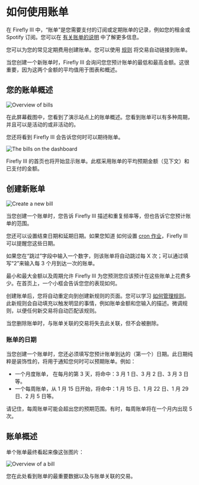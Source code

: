 # 如何使用账单

在 Firefly III 中，“账单”是您需要支付的订阅或定期账单的记录，例如您的租金或 Spotify 订阅。您可以在 [有关账单的说明](../../../explanation/financial-concepts/bills.md) 中了解更多信息。

您可以为您的常见定期费用创建账单。您可以使用 [规则](../features/rules.md) 将交易自动链接到账单。

当您创建一个新账单时，Firefly III 会询问您您预计账单的最低和最高金额。这很重要，因为这两个金额的平均值用于图表和概述。

## 您的账单概述

![Overview of bills](../../../images/how-to/firefly-iii/finances/overview-bills.png)

在此屏幕截图中，您看到了演示站点上的账单概述。您看到账单可以有多种周期，并且可以是活动的或非活动的。

您还将看到 Firefly III 会告诉您何时可以期待账单。

![The bills on the dashboard](../../../images/how-to/firefly-iii/finances/bills-frontpage.png)

Firefly III 的首页也将开始显示账单。此框采用账单的平均预期金额（见下文）和已支付的金额。

## 创建新账单

![Create a new bill](../../../images/how-to/firefly-iii/finances/create-bill.png)

当您创建一个账单时，您告诉 Firefly III 描述和重复频率等，但也告诉它您预计账单的范围。

您还可以设置结束日期和延期日期。如果您知道 如何设置 [cron 作业](../advanced/cron.md)，Firefly III 可以提醒您这些日期。

如果您在“跳过”字段中输入一个数字，则该账单将自动跳过每 X 次；可以通过填写“2”来输入每 3 个月到达一次的账单。

最小和最大金额以及周期允许 Firefly III 为您预测您应该预计在这些账单上花费多少。在首页上，一个小框会告诉您您的表现如何。

创建账单后，您将自动重定向到创建新规则的页面。您可以学习 [如何管理规则](../features/rules.md)。此新规则会自动填充以触发明显的事情，例如账单金额和您输入的描述。微调规则，以便任何新交易将自动匹配该规则。

当您删除账单时，与账单关联的交易将失去此关联，但不会被删除。

### 账单的日期

当您创建一个账单时，您还必须填写您预计账单到达的（第一个）日期。此日期纯粹是装饰性的，将用于通知您何时可以预期账单。例如：

* 一个月度账单， 在每月的第 3 天，将命中：3 月 1 日、3 月 2 日、3 月 3 日等。
* 一个每周账单，从 1 月 15 日开始，将命中：1 月 15 日、1 月 22 日、1 月 29 日、2 月 5 日等。

请记住，每周账单可能会超出您的预期范围。有时，每周账单将在一个月内出现 5 次。

## 账单概述

单个账单最终看起来像这张图片：

![Overview of a bill](../../../images/how-to/firefly-iii/finances/bills-show.png)

您在此处看到账单的最重要数据以及与账单关联的交易。

